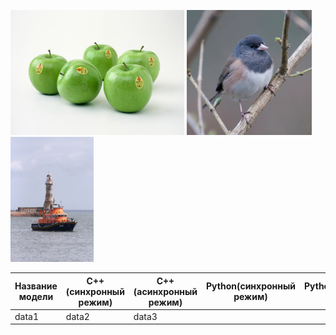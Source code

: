﻿﻿<img src="ILSVRC2012_val_00000023.JPEG" height="200"> <img src="ILSVRC2012_val_00000247.JPEG" height="200"> <img src="ILSVRC2012_val_00018592.JPEG" height="200"> 

   Название модели   |   C++(синхронный режим)   |  C++(асинхронный режим)   |   Python(синхронный режим)   |  Python(асинхронный режим)       
-------------------|-------------------------|-------------------------|----------------------------|--------------------------
  data1  |  data2  |  data3  |   |











